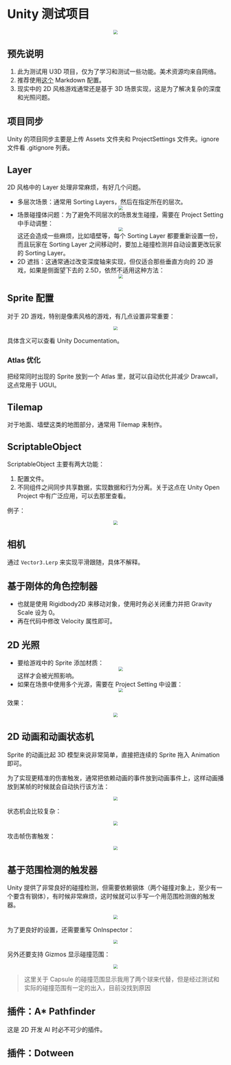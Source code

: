# Unity 测试项目

<div align=center><img src=".Image/2022-03-25-01-49-59.png" style="zoom:60%"></div>

## 预先说明
1. 此为测试用 U3D 项目，仅为了学习和测试一些功能。美术资源均来自网络。
1. 推荐使用[这个](https://github.com/HxxWorkAccount/Markdown-CustomCSS-GoogleStyle) Markdown 配置。
1. 现实中的 2D 风格游戏通常还是基于 3D 场景实现，这是为了解决复杂的深度和光照问题。

## 项目同步
Unity 的项目同步主要是上传 Assets 文件夹和 ProjectSettings 文件夹。ignore 文件看 .gitignore 列表。

## Layer
2D 风格中的 Layer 处理非常麻烦，有好几个问题。

- 多层次场景：通常用 Sorting Layers，然后在指定所在的层次。
  <div align=center><img src=".Image/2022-03-25-01-58-46.png" style="zoom:60%"></div>
- 场景碰撞体问题：为了避免不同层次的场景发生碰撞，需要在 Project Setting 中手动调整：
  <div align=center><img src=".Image/2022-03-25-01-59-36.png" style="zoom:60%"></div>
  这还会造成一些麻烦，比如墙壁等，每个 Sorting Layer 都要重新设置一份，而且玩家在 Sorting Layer 之间移动时，要加上碰撞检测并自动设置更改玩家的 Sorting Layer。
- 2D 遮挡：这通常通过改变深度轴来实现，但仅适合那些垂直方向的 2D 游戏，如果是侧面望下去的 2.5D，依然不适用这种方法：
  <div align=center><img src=".Image/2022-03-25-02-02-26.png" style="zoom:60%"></div>

## Sprite 配置
对于 2D 游戏，特别是像素风格的游戏，有几点设置非常重要：
<div align=center><img src=".Image/2022-03-25-02-22-02.png" style="zoom:60%"></div>

具体含义可以查看 Unity Documentation。

### Atlas 优化
把经常同时出现的 Sprite 放到一个 Atlas 里，就可以自动优化并减少 Drawcall，这点常用于 UGUI。

## Tilemap
对于地面、墙壁这类的地图部分，通常用 Tilemap 来制作。

## ScriptableObject
ScriptableObject 主要有两大功能：
1. 配置文件。
1. 不同组件之间同步共享数据，实现数据和行为分离。关于这点在 Unity Open Project 中有广泛应用，可以去那里查看。

例子：
<div align=center><img src=".Image/2022-03-25-02-05-56.png" style="zoom:60%"></div>

## 相机
通过 `Vector3.Lerp` 来实现平滑跟随，具体不解释。

## 基于刚体的角色控制器
- 也就是使用 Rigidbody2D 来移动对象，使用时务必关闭重力并把 Gravity Scale 设为 0。
- 再在代码中修改 Velocity 属性即可。

## 2D 光照
- 要给游戏中的 Sprite 添加材质：
  <div align=center><img src=".Image/2022-03-25-02-08-40.png" style="zoom:60%"></div>
  这样才会被光照影响。
- 如果在场景中使用多个光源，需要在 Project Setting 中设置：
  <div align=center><img src=".Image/2022-03-25-02-09-53.png" style="zoom:60%"></div>

效果：
<div align=center><img src=".Image/2022-03-25 02.10.51.gif" style="zoom:60%"></div>

## 2D 动画和动画状态机
Sprite 的动画比起 3D 模型来说非常简单，直接把连续的 Sprite 拖入 Animation 即可。

为了实现更精准的伤害触发，通常把依赖动画的事件放到动画事件上，这样动画播放到某帧的时候就会自动执行该方法：
<div align=center><img src=".Image/2022-03-25-02-13-04.png" style="zoom:60%"></div>

状态机会比较复杂：
<div align=center><img src=".Image/2022-03-25-02-14-04.png" style="zoom:60%"></div>

攻击帧伤害触发：
<div align=center><img src=".Image/2022-03-25 02.24.22.gif" style="zoom:60%"></div>


## 基于范围检测的触发器
Unity 提供了非常良好的碰撞检测，但需要依赖钢体（两个碰撞对象上，至少有一个要含有钢体），有时候非常麻烦，这时候就可以手写一个用范围检测做的触发器。

<div align=center><img src=".Image/2022-03-25-02-18-34.png" style="zoom:60%"></div>

为了更良好的设置，还需要重写 OnInspector：
<div align=center><img src=".Image/2022-03-25-02-19-19.png" style="zoom:60%"></div>

另外还要支持 Gizmos 显示碰撞范围：
<div align=center><img src=".Image/2022-03-25-02-20-15.png" style="zoom:60%"></div>

> 这里关于 Capsule 的碰撞范围显示我用了两个球来代替，但是经过测试和实际的碰撞范围有一定的出入，目前没找到原因

## 插件：A* Pathfinder
这是 2D 开发 AI 时必不可少的插件。

## 插件：Dotween
